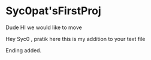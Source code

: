 # Syc0pat'sFirstProj


Dude HI we would like to move 

Hey Syc0 , pratik here this is my addition to your text file


Ending added.
